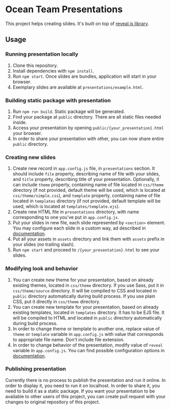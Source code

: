 # Ocean Team Presentations
This project helps creating slides. It's built on top of [reveal.js library](https://github.com/hakimel/reveal.js).

## Usage
### Running presentation locally
1. Clone this repository.
1. Install dependencies with `npm install`. 
1. Run `npm start`. Once slides are bundles, application will start in your browser.
1. Exemplary slides are available at `presentations/example.html`.

### Building static package with presentation
1. Run `npm run build`. Static package will be generated.
1. Find your package at `public` directory. There are all static files needed inside.
1. Access your presentation by opening `public/{your_presentation}.html` your browser.
1. In order to share your presentation with other, you can now share entire `public` directory.

### Creating new slides
1. Create new record in `app.config.js` file, in `presentations` section. It should include `file` property, describing name of file with your slides, and `title` property, describing title of your presentation. Optionally, it can include `theme` property, containing name of file located in `css/theme` directory (if not provided, default theme will be used, which is located at `css/theme/simple.css`), and `template` property, containing name of file located in `templates` directory (if not provided, default template will be used, which is located at `templates/template.ejs`).
1. Create new HTML file in `presentations` directory, with name corresponding to one you've put in `app.config.js`.
1. Put your slides in new file, each slide represented by `<section>` element. You may configure each slide in a custom way, ad described in [documentation](https://github.com/hakimel/reveal.js#instructions).
1. Put all your assets in `assets` directory and link them with `assets` prefix in your slides (_no_ trailing slash). 
1. Run `npm start` and proceed to `/{your_presentation}.html` to see your slides.

### Modifying look and behavior
1. You can create new theme for your presentation, based on already existing themes, located in `css/theme` directory. If you use Sass, put it in `css/theme/source` directory. It will be compiled to CSS and located in `public` directory automatically during build process. If you use plain CSS, put it directly in `css/theme` directory.
1. You can create new template for your presentation, based on already existing templates, located in `templates` directory. It has to be EJS file. It will be compiled to HTML and located in `public` directory automatically during build process.
1. In order to change theme or template to another one, replace value of `theme` or `template` variable in `app.config.js` with value that corresponds to appropriate file name. Don't include file extension.
1. In order to change behavior of the presentation, modify value of `reveal` variable in `app.config.js`. You can find possible configuration options in [documentation](https://github.com/hakimel/reveal.js#configuration).

### Publishing presentation
Currently there is no process to publish the presentation and run it online. In order to display it, you need to run it on localhost. In order to share it, you need to build it as a static package. If you want your presentation to be available to other users of this project, you can create pull request with your changes to original repository of this project. 